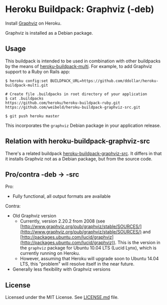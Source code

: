Heroku Buildpack: Graphviz (-deb)
=================================

Install [Graphviz](http://www.graphviz.org/) on Heroku.

Graphviz is installed as a Debian package.


Usage
-----

This buildpack is intended to be used in combination with other buildpacks by the means of [heroku-buildpack-multi](
https://github.com/ddollar/heroku-buildpack-multi). For example, to add Graphviz support to a Ruby on Rails app:

    $ heroku config:set BUILDPACK_URL=https://github.com/ddollar/heroku-buildpack-multi.git

    # Create file .buildpacks in root directory of your application
    $ cat .buildpacks
    https://github.com/heroku/heroku-buildpack-ruby.git
    https://github.com/weibeld/heroku-buildpack-graphviz-src.git

    $ git push heroku master

This incorporates the `graphviz` Debian package in your application release.


Relation with heroku-buildpack-graphviz-src
-------------------------------------------

There's a related buildpack [heroku-buildpack-graphviz-src](https://github.com/weibeld/heroku-buildpack-graphviz-src). It differs in that it installs Graphviz not as a Debian package, but from the source code.

Pro/contra -deb &#8594; -src
-------------------------------------

Pro:
* Fully functional, all output formats are available

Contra:
* Old Graphviz version
  * Currently, version 2.20.2 from 2008 (see [http://www.graphviz.org/pub/graphviz/stable/SOURCES/](http://www.graphviz.org/pub/graphviz/stable/SOURCES/) and [http://packages.ubuntu.com/lucid/graphviz](http://packages.ubuntu.com/lucid/graphviz)). This is the version in the `graphviz` package for Ubuntu 10.04 LTS (Lucid Lynx), which is currently running on Heroku.
  * However, assuming that Heroku will upgrade soon to Ubuntu 14.04 LTS, this "problem" will resolve itself in the near future.
* Generally less flexibility with Graphviz versions


License
-------

Licensed under the MIT License. See [LICENSE.md](LICENSE.md) file.

